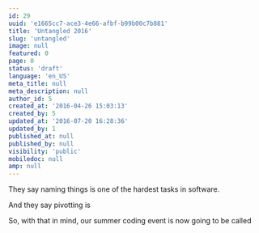 ```yaml
---
id: 29
uuid: 'e1665cc7-ace3-4e66-afbf-b99b00c7b881'
title: 'Untangled 2016'
slug: 'untangled'
image: null
featured: 0
page: 0
status: 'draft'
language: 'en_US'
meta_title: null
meta_description: null
author_id: 5
created_at: '2016-04-26 15:03:13'
created_by: 5
updated_at: '2016-07-20 16:28:36'
updated_by: 1
published_at: null
published_by: null
visibility: 'public'
mobiledoc: null
amp: null
---
```


They say naming things is one of the hardest tasks in software.

And they say pivotting is

So, with that in mind, our summer coding event is now going to be called
